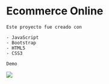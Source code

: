 # Ecommerce Online

`Este proyecto fue creado con` 

    - JavaScript
    - Bootstrap
    - HTML5
    - CSS3
    
`Demo`

![](https://firebasestorage.googleapis.com/v0/b/reactjs-coder-588cc.appspot.com/o/Recording%202022-10-28%20at%2013.18.48.gif?alt=media&token=c241b45e-1c5c-4945-a784-fda1c8f065e9)
